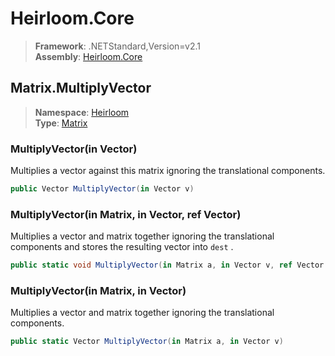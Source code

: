 # Heirloom.Core

> **Framework**: .NETStandard,Version=v2.1  
> **Assembly**: [Heirloom.Core][0]  

## Matrix.MultiplyVector

> **Namespace**: [Heirloom][0]  
> **Type**: [Matrix][1]  

### MultiplyVector(in Vector)

Multiplies a vector against this matrix ignoring the translational components.

```cs
public Vector MultiplyVector(in Vector v)
```

### MultiplyVector(in Matrix, in Vector, ref Vector)

Multiplies a vector and matrix together ignoring the translational components and stores the resulting vector into `dest` .

```cs
public static void MultiplyVector(in Matrix a, in Vector v, ref Vector r)
```

### MultiplyVector(in Matrix, in Vector)

Multiplies a vector and matrix together ignoring the translational components.

```cs
public static Vector MultiplyVector(in Matrix a, in Vector v)
```

[0]: ../Heirloom.Core.md
[1]: Heirloom.Matrix.md
